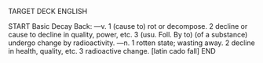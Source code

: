 TARGET DECK
ENGLISH

START
Basic
Decay
Back: —v. 1 (cause to) rot or decompose. 2 decline or cause to decline in quality, power, etc. 3 (usu. Foll. By to) (of a substance) undergo change by radioactivity. —n. 1 rotten state; wasting away. 2 decline in health, quality, etc. 3 radioactive change. [latin cado fall]
END
